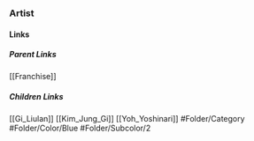 ### Artist
#### Links
##### Parent Links
[[Franchise]]
##### Children Links
[[Gi_Liulan]]
[[Kim_Jung_Gi]]
[[Yoh_Yoshinari]]
#Folder/Category
#Folder/Color/Blue
#Folder/Subcolor/2
